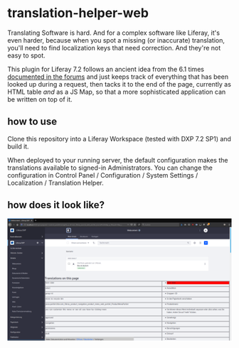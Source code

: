 # translation-helper-web

Translating Software is hard. And for a complex software like Liferay, it's even harder, because when you spot a missing (or inaccurate) translation, you'll need to find localization keys that need correction. And they're not easy to spot. 

This plugin for Liferay 7.2 follows an ancient idea from the 6.1 times [documented in the forums](https://liferay.dev/forums/-/message_boards/view_message/9705908#_com_liferay_message_boards_web_portlet_MBPortlet_message_9705908) and just keeps track of everything that has been looked up during a request, then tacks it to the end of the page, currently as HTML table _and_ as a JS Map, so that a more sophisticated application can be written on top of it.

## how to use

Clone this repository into a Liferay Workspace (tested with DXP 7.2 SP1) and build it.

When deployed to your running server, the default configuration makes the translations available to signed-in Administrators. You can change the configuration in Control Panel / Configuration / System Settings / Localization / Translation Helper.


## how does it look like?

![Screenshot](translation-helper-html.png)